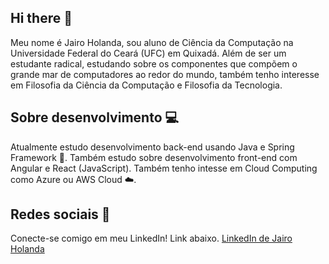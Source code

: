 ## Hi there 👋
Meu nome é Jairo Holanda, sou aluno de Ciência da Computação na Universidade Federal do Ceará (UFC) em Quixadá. Além de ser um estudante radical, estudando sobre os componentes que compõem o grande mar de computadores ao redor do mundo, também tenho interesse em Filosofia da Ciência da Computação e Filosofia da Tecnologia.

## Sobre desenvolvimento 💻
Atualmente estudo desenvolvimento back-end usando Java e Spring Framework 🌱. Também estudo sobre desenvolvimento front-end com Angular e React (JavaScript). Também tenho intesse em Cloud Computing como Azure ou AWS Cloud ☁️.

## Redes sociais 👥
Conecte-se comigo em meu LinkedIn! Link abaixo.
[LinkedIn de Jairo Holanda](https://www.linkedin.com/in/jairohdasilva/)
